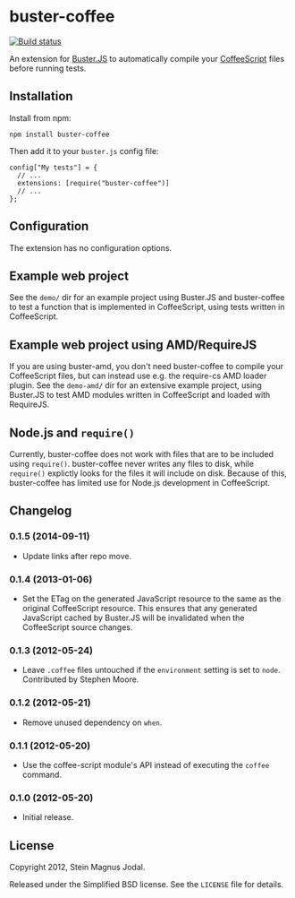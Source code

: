 # buster-coffee

[![Build status](https://secure.travis-ci.org/busterjs/buster-coffee.png?branch=master)](http://travis-ci.org/busterjs/buster-coffee)

An extension for [Buster.JS](http://busterjs.org) to automatically compile your
[CoffeeScript](http://coffeescript.org) files before running tests.


## Installation

Install from npm:

    npm install buster-coffee

Then add it to your `buster.js` config file:

    config["My tests"] = {
      // ...
      extensions: [require("buster-coffee")]
      // ...
    };


## Configuration

The extension has no configuration options.


## Example web project

See the `demo/` dir for an example project using Buster.JS and buster-coffee to
test a function that is implemented in CoffeeScript, using tests written in
CoffeeScript.


## Example web project using AMD/RequireJS

If you are using buster-amd, you don't need buster-coffee to compile
your CoffeeScript files, but can instead use e.g. the require-cs AMD loader
plugin. See the `demo-amd/` dir for an extensive example project, using
Buster.JS to test AMD modules written in CoffeeScript and loaded with
RequireJS.


## Node.js and `require()`

Currently, buster-coffee does not work with files that are to be included using
`require()`. buster-coffee never writes any files to disk, while `require()`
explictly looks for the files it will include on disk. Because of this,
buster-coffee has limited use for Node.js development in CoffeeScript.


## Changelog

### 0.1.5 (2014-09-11)

- Update links after repo move.

### 0.1.4 (2013-01-06)

- Set the ETag on the generated JavaScript resource to the same as the original
  CoffeeScript resource. This ensures that any generated JavaScript cached by
  Buster.JS will be invalidated when the CoffeeScript source changes.

### 0.1.3 (2012-05-24)

- Leave `.coffee` files untouched if the `environment` setting is set to
  `node`. Contributed by Stephen Moore.

### 0.1.2 (2012-05-21)

- Remove unused dependency on `when`.

### 0.1.1 (2012-05-20)

- Use the coffee-script module's API instead of executing the `coffee` command.

### 0.1.0 (2012-05-20)

- Initial release.


## License

Copyright 2012, Stein Magnus Jodal.

Released under the Simplified BSD license. See the `LICENSE` file for details.
